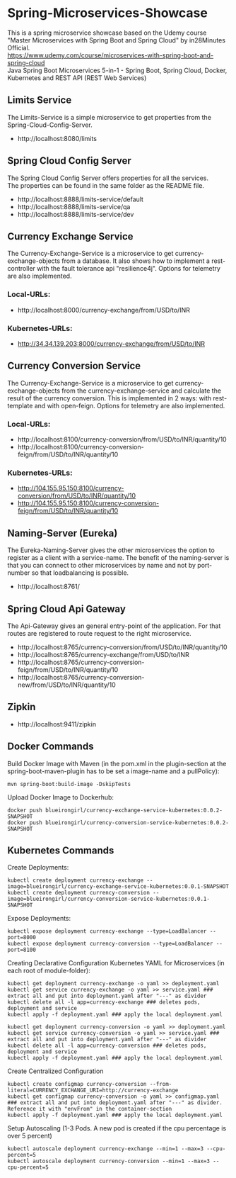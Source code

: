 # Spring-Microservices-Showcase
This is a spring microservice showcase based on the Udemy course "Master Microservices with Spring Boot and Spring Cloud" by in28Minutes Official.  
https://www.udemy.com/course/microservices-with-spring-boot-and-spring-cloud  
Java Spring Boot Microservices 5-in-1 - Spring Boot, Spring Cloud, Docker, Kubernetes and REST API (REST Web Services)

## Limits Service 
The Limits-Service is a simple microservice to get properties from the Spring-Cloud-Config-Server.
- http://localhost:8080/limits

## Spring Cloud Config Server 
The Spring Cloud Config Server offers properties for all the services.  
The properties can be found in the same folder as the README file.
- http://localhost:8888/limits-service/default
- http://localhost:8888/limits-service/qa
- http://localhost:8888/limits-service/dev

## Currency Exchange Service
The Currency-Exchange-Service is a microservice to get currency-exchange-objects from a database. 
It also shows how to implement a rest-controller with the fault tolerance api "resilience4j". 
Options for telemetry are also implemented. 
### Local-URLs:
- http://localhost:8000/currency-exchange/from/USD/to/INR
### Kubernetes-URLs:
- http://34.34.139.203:8000/currency-exchange/from/USD/to/INR

## Currency Conversion Service
The Currency-Exchange-Service is a microservice to get currency-exchange-objects from the currency-exchange-service and calculate the result of the currency conversion.
This is implemented in 2 ways: with rest-template and with open-feign. 
Options for telemetry are also implemented.
### Local-URLs:
- http://localhost:8100/currency-conversion/from/USD/to/INR/quantity/10
- http://localhost:8100/currency-conversion-feign/from/USD/to/INR/quantity/10
### Kubernetes-URLs:
- http://104.155.95.150:8100/currency-conversion/from/USD/to/INR/quantity/10
- http://104.155.95.150:8100/currency-conversion-feign/from/USD/to/INR/quantity/10

## Naming-Server (Eureka)
The Eureka-Naming-Server gives the other microservices the option to register as a client with a service-name.
The benefit of the naming-server is that you can connect to other microservices by name and not by port-number so that loadbalancing is possible.
- http://localhost:8761/

## Spring Cloud Api Gateway
The Api-Gateway gives an general entry-point of the application. For that routes are registered to route request to the right microservice.
- http://localhost:8765/currency-conversion/from/USD/to/INR/quantity/10
- http://localhost:8765/currency-exchange/from/USD/to/INR
- http://localhost:8765/currency-conversion-feign/from/USD/to/INR/quantity/10
- http://localhost:8765/currency-conversion-new/from/USD/to/INR/quantity/10

## Zipkin
- http://localhost:9411/zipkin

## Docker Commands
Build Docker Image with Maven (in the pom.xml in the plugin-section at the spring-boot-maven-plugin has to be set a image-name and a pullPolicy): 
```shell
mvn spring-boot:build-image -DskipTests
```
Upload Docker Image to Dockerhub:
```shell 
docker push blueirongirl/currency-exchange-service-kubernetes:0.0.2-SNAPSHOT
docker push blueirongirl/currency-conversion-service-kubernetes:0.0.2-SNAPSHOT
```

## Kubernetes Commands
Create Deployments:
```shell
kubectl create deployment currency-exchange --image=blueirongirl/currency-exchange-service-kubernetes:0.0.1-SNAPSHOT
kubectl create deployment currency-conversion --image=blueirongirl/currency-conversion-service-kubernetes:0.0.1-SNAPSHOT
```

Expose Deployments:
```shell
kubectl expose deployment currency-exchange --type=LoadBalancer --port=8000
kubectl expose deployment currency-conversion --type=LoadBalancer --port=8100
```

Creating Declarative Configuration Kubernetes YAML for Microservices (in each root of module-folder):
```shell
kubectl get deployment currency-exchange -o yaml >> deployment.yaml
kubectl get service currency-exchange -o yaml >> service.yaml ### extract all and put into deployment.yaml after "---" as divider
kubectl delete all -l app=currency-exchange ### deletes pods, deployment and service
kubectl apply -f deployment.yaml ### apply the local deployment.yaml

kubectl get deployment currency-conversion -o yaml >> deployment.yaml
kubectl get service currency-conversion -o yaml >> service.yaml ### extract all and put into deployment.yaml after "---" as divider
kubectl delete all -l app=currency-conversion ### deletes pods, deployment and service
kubectl apply -f deployment.yaml ### apply the local deployment.yaml
```

Create Centralized Configuration
```shell
kubectl create configmap currency-conversion --from-literal=CURRENCY_EXCHANGE_URI=http://currency-exchange
kubectl get configmap currency-conversion -o yaml >> configmap.yaml ### extract all and put into deployment.yaml after "---" as divider. Reference it with "envFrom" in the container-section
kubectl apply -f deployment.yaml ### apply the local deployment.yaml
```

Setup Autoscaling (1-3 Pods. A new pod is created if the cpu percentage is over 5 percent)
```shell
kubectl autoscale deployment currency-exchange --min=1 --max=3 --cpu-percent=5
kubectl autoscale deployment currency-conversion --min=1 --max=3 --cpu-percent=5
```
